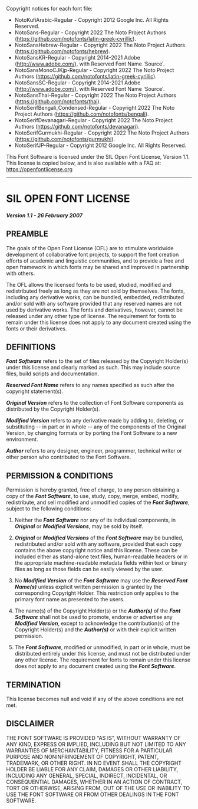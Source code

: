 Copyright notices for each font file:

- NotoKufiArabic-Regular - Copyright 2012 Google Inc. All Rights Reserved.
- NotoSans-Regular - Copyright 2022 The Noto Project Authors (https://github.com/notofonts/latin-greek-cyrillic).
- NotoSansHebrew-Regular - Copyright 2022 The Noto Project Authors (https://github.com/notofonts/hebrew).
- NotoSansKR-Regular - Copyright 2014-2021 Adobe (http://www.adobe.com/), with Reserved Font Name 'Source'.
- NotoSansMonoCJKjp-Regular - Copyright 2022 The Noto Project Authors (https://github.com/notofonts/latin-greek-cyrillic).
- NotoSansSC-Regular - Copyright 2014-2021 Adobe (http://www.adobe.com/), with Reserved Font Name 'Source'.
- NotoSansThai-Regular - Copyright 2022 The Noto Project Authors (https://github.com/notofonts/thai).
- NotoSerifBengali_Condensed-Regular - Copyright 2022 The Noto Project Authors (https://github.com/notofonts/bengali).
- NotoSerifDevanagari-Regular - Copyright 2022 The Noto Project Authors (https://github.com/notofonts/devanagari).
- NotoSerifGurmukhi-Regular - Copyright 2022 The Noto Project Authors (https://github.com/notofonts/gurmukhi).
- NotoSerifJP-Regular - Copyright 2012 Google Inc. All Rights Reserved.

This Font Software is licensed under the SIL Open Font License, Version 1.1.
This license is copied below, and is also available with a FAQ at:
<https://openfontlicense.org>

---

# SIL OPEN FONT LICENSE

##### _Version 1.1 - 26 February 2007_

## PREAMBLE

The goals of the Open Font License (OFL) are to stimulate worldwide
development of collaborative font projects, to support the font creation
efforts of academic and linguistic communities, and to provide a free and
open framework in which fonts may be shared and improved in partnership
with others.

The OFL allows the licensed fonts to be used, studied, modified and
redistributed freely as long as they are not sold by themselves. The
fonts, including any derivative works, can be bundled, embedded,
redistributed and/or sold with any software provided that any reserved
names are not used by derivative works. The fonts and derivatives,
however, cannot be released under any other type of license. The
requirement for fonts to remain under this license does not apply
to any document created using the fonts or their derivatives.

## DEFINITIONS

**_Font Software_** refers to the set of files released by the Copyright
Holder(s) under this license and clearly marked as such. This may
include source files, build scripts and documentation.

**_Reserved Font Name_** refers to any names specified as such after the
copyright statement(s).

**_Original Version_** refers to the collection of Font Software components as
distributed by the Copyright Holder(s).

**_Modified Version_** refers to any derivative made by adding to, deleting,
or substituting -- in part or in whole -- any of the components of the
Original Version, by changing formats or by porting the Font Software to a
new environment.

**_Author_** refers to any designer, engineer, programmer, technical
writer or other person who contributed to the Font Software.

## PERMISSION & CONDITIONS

Permission is hereby granted, free of charge, to any person obtaining
a copy of the **_Font Software_**, to use, study, copy, merge, embed, modify,
redistribute, and sell modified and unmodified copies of the **_Font
Software_**, subject to the following conditions:

1. Neither the **_Font Software_** nor any of its individual components,
   in **_Original_** or **_Modified Versions_**, may be sold by itself.

2. **_Original_** or **_Modified Versions_** of the **_Font Software_** may be bundled,
   redistributed and/or sold with any software, provided that each copy
   contains the above copyright notice and this license. These can be
   included either as stand-alone text files, human-readable headers or
   in the appropriate machine-readable metadata fields within text or
   binary files as long as those fields can be easily viewed by the user.

3. No **_Modified Version_** of the **_Font Software_** may use the **_Reserved Font
   Name(s)_** unless explicit written permission is granted by the corresponding
   Copyright Holder. This restriction only applies to the primary font name as
   presented to the users.

4. The name(s) of the Copyright Holder(s) or the **_Author(s)_** of the **_Font
   Software_** shall not be used to promote, endorse or advertise any
   **_Modified Version_**, except to acknowledge the contribution(s) of the
   Copyright Holder(s) and the **_Author(s)_** or with their explicit written
   permission.

5. The **_Font Software_**, modified or unmodified, in part or in whole,
   must be distributed entirely under this license, and must not be
   distributed under any other license. The requirement for fonts to
   remain under this license does not apply to any document created
   using the **_Font Software_**.

## TERMINATION

This license becomes null and void if any of the above conditions are
not met.

## DISCLAIMER

THE FONT SOFTWARE IS PROVIDED "AS IS", WITHOUT WARRANTY OF ANY KIND,
EXPRESS OR IMPLIED, INCLUDING BUT NOT LIMITED TO ANY WARRANTIES OF
MERCHANTABILITY, FITNESS FOR A PARTICULAR PURPOSE AND NONINFRINGEMENT
OF COPYRIGHT, PATENT, TRADEMARK, OR OTHER RIGHT. IN NO EVENT SHALL THE
COPYRIGHT HOLDER BE LIABLE FOR ANY CLAIM, DAMAGES OR OTHER LIABILITY,
INCLUDING ANY GENERAL, SPECIAL, INDIRECT, INCIDENTAL, OR CONSEQUENTIAL
DAMAGES, WHETHER IN AN ACTION OF CONTRACT, TORT OR OTHERWISE, ARISING
FROM, OUT OF THE USE OR INABILITY TO USE THE FONT SOFTWARE OR FROM
OTHER DEALINGS IN THE FONT SOFTWARE.
